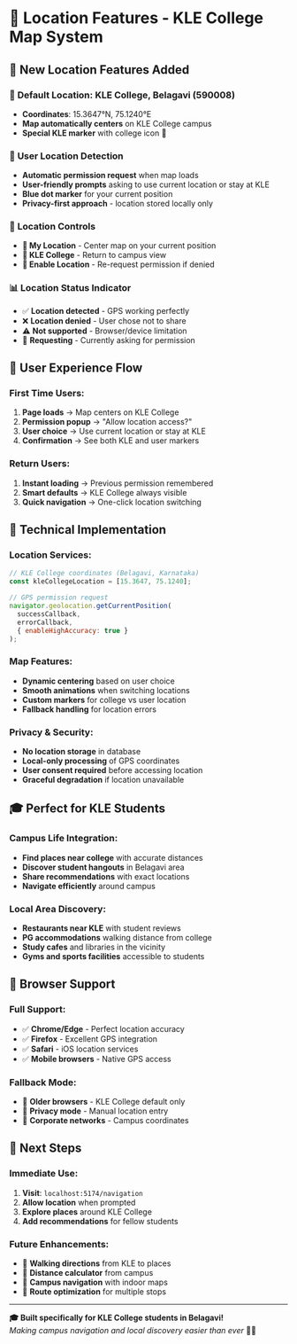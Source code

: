 # 📍 Location Features - KLE College Map System

## 🚀 New Location Features Added

### 🎯 **Default Location: KLE College, Belagavi (590008)**
- **Coordinates**: 15.3647°N, 75.1240°E
- **Map automatically centers** on KLE College campus
- **Special KLE marker** with college icon 🏫

### 📍 **User Location Detection**
- **Automatic permission request** when map loads
- **User-friendly prompts** asking to use current location or stay at KLE
- **Blue dot marker** for your current position
- **Privacy-first approach** - location stored locally only

### 🔘 **Location Controls**
- **📍 My Location** - Center map on your current position
- **🏫 KLE College** - Return to campus view  
- **📍 Enable Location** - Re-request permission if denied

### 📊 **Location Status Indicator**
- ✅ **Location detected** - GPS working perfectly
- ❌ **Location denied** - User chose not to share
- ⚠️ **Not supported** - Browser/device limitation
- 🔄 **Requesting** - Currently asking for permission

## 💫 **User Experience Flow**

### First Time Users:
1. **Page loads** → Map centers on KLE College
2. **Permission popup** → "Allow location access?"
3. **User choice** → Use current location or stay at KLE
4. **Confirmation** → See both KLE and user markers

### Return Users:
1. **Instant loading** → Previous permission remembered  
2. **Smart defaults** → KLE College always visible
3. **Quick navigation** → One-click location switching

## 🔧 **Technical Implementation**

### Location Services:
```javascript
// KLE College coordinates (Belagavi, Karnataka)
const kleCollegeLocation = [15.3647, 75.1240];

// GPS permission request
navigator.geolocation.getCurrentPosition(
  successCallback,
  errorCallback, 
  { enableHighAccuracy: true }
);
```

### Map Features:
- **Dynamic centering** based on user choice
- **Smooth animations** when switching locations  
- **Custom markers** for college vs user location
- **Fallback handling** for location errors

### Privacy & Security:
- **No location storage** in database
- **Local-only processing** of GPS coordinates
- **User consent required** before accessing location
- **Graceful degradation** if location unavailable

## 🎓 **Perfect for KLE Students**

### Campus Life Integration:
- **Find places near college** with accurate distances
- **Discover student hangouts** in Belagavi area
- **Share recommendations** with exact locations  
- **Navigate efficiently** around campus

### Local Area Discovery:
- **Restaurants near KLE** with student reviews
- **PG accommodations** walking distance from college  
- **Study cafes** and libraries in the vicinity
- **Gyms and sports facilities** accessible to students

## 📱 **Browser Support**

### Full Support:
- ✅ **Chrome/Edge** - Perfect location accuracy
- ✅ **Firefox** - Excellent GPS integration
- ✅ **Safari** - iOS location services
- ✅ **Mobile browsers** - Native GPS access

### Fallback Mode:
- 🔄 **Older browsers** - KLE College default only
- 🔄 **Privacy mode** - Manual location entry
- 🔄 **Corporate networks** - Campus coordinates

## 🚀 **Next Steps**

### Immediate Use:
1. **Visit**: `localhost:5174/navigation`
2. **Allow location** when prompted
3. **Explore places** around KLE College
4. **Add recommendations** for fellow students

### Future Enhancements:
- 🎯 **Walking directions** from KLE to places
- 📐 **Distance calculator** from campus
- 🚶 **Campus navigation** with indoor maps  
- 🏃 **Route optimization** for multiple stops

---

**🎓 Built specifically for KLE College students in Belagavi!**  
*Making campus navigation and local discovery easier than ever* 📍✨
